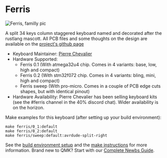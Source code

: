 # Ferris

![Ferris, familly pic](https://i.imgur.com/TCjkquR.jpeg)

A split 34 keys column staggered keyboard named and decorated after the rustlang mascott. All PCB files and some thoughts on the design are available on the [project's github page](https://github.com/pierrechevalier83/ferris)

* Keyboard Maintainer: [Pierre Chevalier](https://github.com/pierrechevalier83)
* Hardware Supported:
	* Ferris 0.1 (With atmega32u4 chip. Comes in 4 variants: base, low, high and compact)
	* Ferris 0.2 (With stm32f072 chip. Comes in 4 variants: bling, mini, high and compact)
	* Ferris sweep (With pro-micro. Comes in a couple of PCB edge cuts shapes, but with identical pinout)
* Hardware Availability: Pierre Chevalier has been selling keyboard kits (see the #ferris channel in the 40% discord chat). Wider availability is on the horizon.

Make examples for this keyboard (after setting up your build environment):

    make ferris/0_1:default
    make ferris/0_2:default
    make ferris/sweep:default:avrdude-split-right

See the [build environment setup](https://docs.qmk.fm/#/getting_started_build_tools) and the [make instructions](https://docs.qmk.fm/#/getting_started_make_guide) for more information. Brand new to QMK? Start with our [Complete Newbs Guide](https://docs.qmk.fm/#/newbs).
